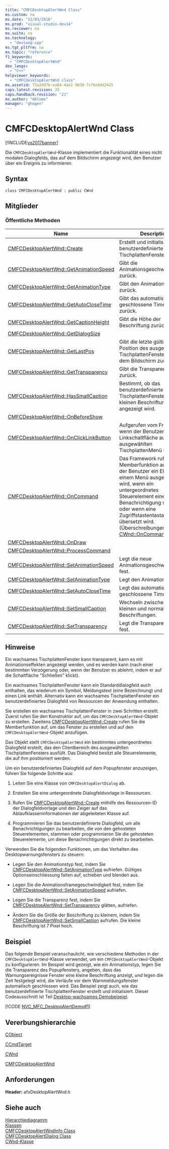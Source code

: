 ```yaml
---
title: "CMFCDesktopAlertWnd Class"
ms.custom: na
ms.date: "12/03/2016"
ms.prod: "visual-studio-dev14"
ms.reviewer: na
ms.suite: na
ms.technology: 
  - "devlang-cpp"
ms.tgt_pltfrm: na
ms.topic: "reference"
f1_keywords: 
  - "CMFCDesktopAlertWnd"
dev_langs: 
  - "C++"
helpviewer_keywords: 
  - "CMFCDesktopAlertWnd class"
ms.assetid: 73a2dd7b-ea84-4ae2-9830-7cf6e8dd2425
caps.latest.revision: 33
caps.handback.revision: "21"
ms.author: "mblome"
manager: "ghogen"
---
```

# CMFCDesktopAlertWnd Class
[!INCLUDE[vs2017banner](../../assembler/inline/includes/vs2017banner.md)]

Die `CMFCDesktopAlertWnd`\-Klasse implementiert die Funktionalität eines nicht modalen Dialogfelds, das auf dem Bildschirm angezeigt wird, den Benutzer über ein Ereignis zu informieren.  
  
## Syntax  
  
```  
class CMFCDesktopAlertWnd : public CWnd  
```  
  
## Mitglieder  
  
### Öffentliche Methoden  
  
|Name|Description|  
|----------|-----------------|  
|[CMFCDesktopAlertWnd::Create](../Topic/CMFCDesktopAlertWnd::Create.md)|Erstellt und initialisiert das benutzerdefinierte TischplattenFenster.|  
|[CMFCDesktopAlertWnd::GetAnimationSpeed](../Topic/CMFCDesktopAlertWnd::GetAnimationSpeed.md)|Gibt die Animationsgeschwindigkeit zurück.|  
|[CMFCDesktopAlertWnd::GetAnimationType](../Topic/CMFCDesktopAlertWnd::GetAnimationType.md)|Gibt den Animationstyp zurück.|  
|[CMFCDesktopAlertWnd::GetAutoCloseTime](../Topic/CMFCDesktopAlertWnd::GetAutoCloseTime.md)|Gibt das automatisch geschlossene Timeout zurück.|  
|[CMFCDesktopAlertWnd::GetCaptionHeight](../Topic/CMFCDesktopAlertWnd::GetCaptionHeight.md)|Gibt die Höhe der Beschriftung zurück.|  
|[CMFCDesktopAlertWnd::GetDialogSize](../Topic/CMFCDesktopAlertWnd::GetDialogSize.md)||  
|[CMFCDesktopAlertWnd::GetLastPos](../Topic/CMFCDesktopAlertWnd::GetLastPos.md)|Gibt die letzte gültige Position des ausgewählten TischplattenFensters auf dem Bildschirm zurück.|  
|[CMFCDesktopAlertWnd::GetTransparency](../Topic/CMFCDesktopAlertWnd::GetTransparency.md)|Gibt die Transparenzebene zurück.|  
|[CMFCDesktopAlertWnd::HasSmallCaption](../Topic/CMFCDesktopAlertWnd::HasSmallCaption.md)|Bestimmt, ob das benutzerdefinierte TischplattenFenster mit der kleinen Beschriftung angezeigt wird.|  
|[CMFCDesktopAlertWnd::OnBeforeShow](../Topic/CMFCDesktopAlertWnd::OnBeforeShow.md)||  
|[CMFCDesktopAlertWnd::OnClickLinkButton](../Topic/CMFCDesktopAlertWnd::OnClickLinkButton.md)|Aufgerufen vom Framework, wenn der Benutzer auf eine Linkschaltfläche auf dem ausgewählten TischplattenMenü klickt.|  
|[CMFCDesktopAlertWnd::OnCommand](../Topic/CMFCDesktopAlertWnd::OnCommand.md)|Das Framework ruft diese Memberfunktion auf, wenn der Benutzer ein Element aus einem Menü ausgewählt wird, wenn ein untergeordnetes Steuerelement eine Benachrichtigung sendet oder wenn eine Zugriffstastentastatureingabe übersetzt wird.  \(Überschreibungen [CWnd::OnCommand](../Topic/CWnd::OnCommand.md).\)|  
|[CMFCDesktopAlertWnd::OnDraw](../Topic/CMFCDesktopAlertWnd::OnDraw.md)||  
|[CMFCDesktopAlertWnd::ProcessCommand](../Topic/CMFCDesktopAlertWnd::ProcessCommand.md)||  
|[CMFCDesktopAlertWnd::SetAnimationSpeed](../Topic/CMFCDesktopAlertWnd::SetAnimationSpeed.md)|Legt die neue Animationsgeschwindigkeit fest.|  
|[CMFCDesktopAlertWnd::SetAnimationType](../Topic/CMFCDesktopAlertWnd::SetAnimationType.md)|Legt den Animationstyp fest.|  
|[CMFCDesktopAlertWnd::SetAutoCloseTime](../Topic/CMFCDesktopAlertWnd::SetAutoCloseTime.md)|Legt das automatisch geschlossene Timeout fest.|  
|[CMFCDesktopAlertWnd::SetSmallCaption](../Topic/CMFCDesktopAlertWnd::SetSmallCaption.md)|Wechseln zwischen den kleinen und normalen Beschriftungen.|  
|[CMFCDesktopAlertWnd::SetTransparency](../Topic/CMFCDesktopAlertWnd::SetTransparency.md)|Legt die Transparenzebene fest.|  
  
## Hinweise  
 Ein wachsames TischplattenFenster kann transparent, kann es mit Animationseffekten angezeigt werden, und es werden kann \(nach einer bestimmten Verzögerung oder, wenn der Benutzer es ablehnt, indem er auf die Schaltfläche "Schließen" klickt\).  
  
 Ein wachsames TischplattenFenster kann ein Standarddialogfeld auch enthalten, das wiederum ein Symbol, Meldungstext \(eine Bezeichnung\) und einen Link enthält.  Alternativ kann ein wachsames TischplattenFenster ein benutzerdefiniertes Dialogfeld von Ressourcen der Anwendung enthalten.  
  
 Sie erstellen ein wachsames TischplattenFenster in zwei Schritten erstellt.  Zuerst rufen Sie den Konstruktor auf, um das `CMFCDesktopAlertWnd`\-Objekt zu erstellen.  Zweitens [CMFCDesktopAlertWnd::Create](../Topic/CMFCDesktopAlertWnd::Create.md) rufen Sie die Memberfunktion auf, um das Fenster zu erstellen und auf den `CMFCDesktopAlertWnd`\-Objekt anzufügen.  
  
 Das Objekt stellt `CMFCDesktopAlertWnd` ein bestimmtes untergeordnetes Dialogfeld erstellt, das den Clientbereich des ausgewählten TischplattenFensters ausfüllt.  Das Dialogfeld besitzt alle Steuerelemente, die auf ihm positioniert werden.  
  
 Um ein benutzerdefiniertes Dialogfeld auf dem Popupfenster anzuzeigen, führen Sie folgende Schritte aus:  
  
1.  Leiten Sie eine Klasse von `CMFCDesktopAlertDialog` ab.  
  
2.  Erstellen Sie eine untergeordnete Dialogfeldvorlage in Ressourcen.  
  
3.  Rufen Sie [CMFCDesktopAlertWnd::Create](../Topic/CMFCDesktopAlertWnd::Create.md) mithilfe des Ressourcen\-ID der Dialogfeldvorlage und den Zeiger auf das Ablaufklasseninformationen der abgeleiteten Klasse auf.  
  
4.  Programmieren Sie das benutzerdefinierte Dialogfeld, um alle Benachrichtigungen zu bearbeiten, die von den gehosteten Steuerelementen, stammen oder programmieren Sie die gehosteten Steuerelemente, um diese Benachrichtigungen direkt zu bearbeiten.  
  
 Verwenden Sie die folgenden Funktionen, um das Verhalten des Desktopwarnungsfensters zu steuern:  
  
-   Legen Sie den Animationstyp fest, indem Sie [CMFCDesktopAlertWnd::SetAnimationType](../Topic/CMFCDesktopAlertWnd::SetAnimationType.md) aufriefen.  Gültiges Optionseinschliessung falten auf, schieben und blenden aus.  
  
-   Legen Sie die Animationsframegeschwindigkeit fest, indem Sie [CMFCDesktopAlertWnd::SetAnimationSpeed](../Topic/CMFCDesktopAlertWnd::SetAnimationSpeed.md) aufriefen.  
  
-   Legen Sie die Transparenz fest, indem Sie [CMFCDesktopAlertWnd::SetTransparency](../Topic/CMFCDesktopAlertWnd::SetTransparency.md) glätten, aufriefen.  
  
-   Ändern Sie die Größe der Beschriftung zu kleinem, indem Sie [CMFCDesktopAlertWnd::SetSmallCaption](../Topic/CMFCDesktopAlertWnd::SetSmallCaption.md) aufrufen.  Die kleine Beschriftung ist 7 Pixel hoch.  
  
## Beispiel  
 Das folgende Beispiel veranschaulicht, wie verschiedene Methoden in der `CMFCDesktopAlertWnd`\-Klasse verwendet, um ein `CMFCDesktopAlertWnd`\-Objekt zu konfigurieren.  Im Beispiel wird gezeigt, wie ein Animationstyp, legen Sie die Transparenz des Popupfensters, angeben, dass das Warnungsereignisse Fenster eine kleine Beschriftung anzeigt, und legen die Zeit festgelegt wird, die Verläufe vor dem Warnmeldungsfenster automatisch geschlossen wird.  Das Beispiel zeigt auch, wie das benutzerdefinierte TischplattenFenster erstellt und initialisiert.  Dieser Codeausschnitt ist Teil [Desktop\-wachsames Demobeispiel](../../top/visual-cpp-samples.md).  
  
 [!CODE [NVC_MFC_DesktopAlertDemo#1](../CodeSnippet/VS_Snippets_Misc/NVC_MFC_DesktopAlertDemo#1)]  
  
## Vererbungshierarchie  
 [CObject](../../mfc/reference/cobject-class.md)  
  
 [CCmdTarget](../../mfc/reference/ccmdtarget-class.md)  
  
 [CWnd](../../mfc/reference/cwnd-class.md)  
  
 [CMFCDesktopAlertWnd](../../mfc/reference/cmfcdesktopalertwnd-class.md)  
  
## Anforderungen  
 **Header:** afxDesktopAlertWnd.h  
  
## Siehe auch  
 [Hierarchiediagramm](../../mfc/hierarchy-chart.md)   
 [Klassen](../../mfc/reference/mfc-classes.md)   
 [CMFCDesktopAlertWndInfo Class](../../mfc/reference/cmfcdesktopalertwndinfo-class.md)   
 [CMFCDesktopAlertDialog Class](../../mfc/reference/cmfcdesktopalertdialog-class.md)   
 [CWnd\-Klasse](../../mfc/reference/cwnd-class.md)